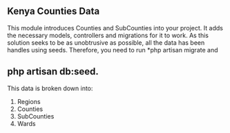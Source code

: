 ## Kenya Counties Data

This module introduces Counties and SubCounties into your project. It adds the necessary models, controllers and migrations for it to work. As this solution seeks to be as unobtrusive as possible, all the data has been handles using seeds. Therefore, you need to run 
*php artisan migrate 
and 
## php artisan db:seed.

This data is broken down into:
1. Regions
2. Counties 
3. SubCounties
4. Wards

